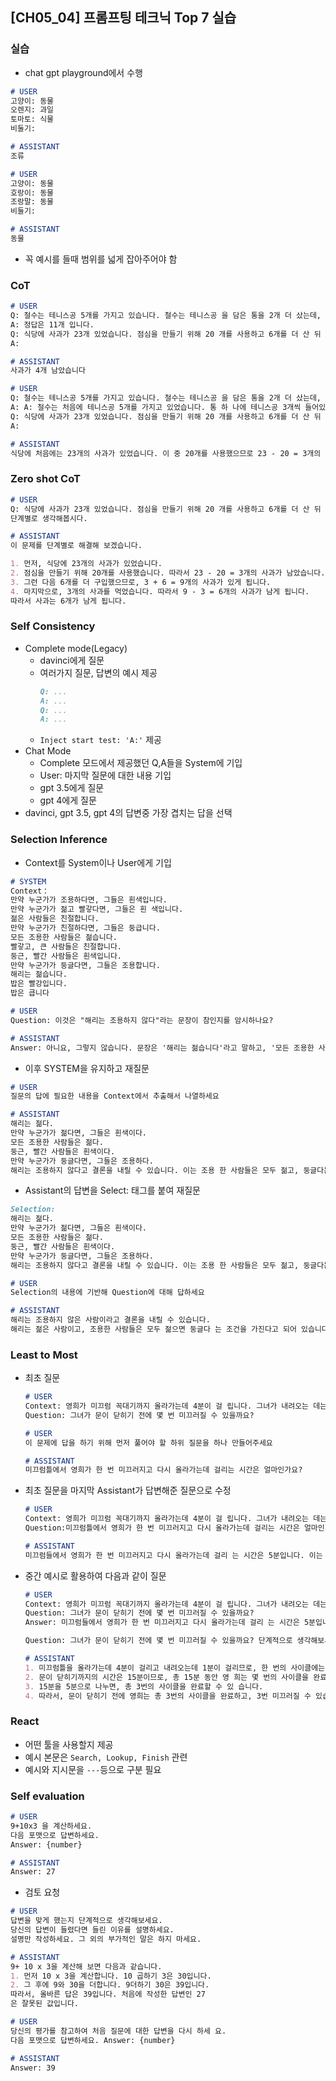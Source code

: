 ## [CH05_04] 프롬프팅 테크닉 Top 7 실습

### 실습
- chat gpt playground에서 수행
```md
# USER
고양이: 동물
오렌지: 과일
토마토: 식물
비둘기:

# ASSISTANT
조류
```
```md
# USER
고양이: 동물
호랑이: 동물
조랑말: 동물
비둘기:

# ASSISTANT
동물
```
- 꼭 예시를 들때 범위를 넓게 잡아주어야 함 


### CoT
```md
# USER
Q: 철수는 테니스공 5개를 가지고 있습니다. 철수는 테니스공 을 담은 통을 2개 더 샀는데, 각 통에는 테니스공 3개가 있습 니다. 철수는 이제 몇 개의 테니스공을 가지고 있을까요?
A: 정답은 11개 입니다.
Q: 식당에 사과가 23개 있었습니다. 점심을 만들기 위해 20 개를 사용하고 6개를 더 산 뒤 3개를 먹었다면, 사과가 몇 개 남았을까요?
A: 

# ASSISTANT
사과가 4개 남았습니다
```
```md
# USER
Q: 철수는 테니스공 5개를 가지고 있습니다. 철수는 테니스공 을 담은 통을 2개 더 샀는데, 각 통에는 테니스공 3개가 있습 니다. 철수는 이제 몇 개의 테니스공을 가지고 있을까요?
A: A: 철수는 처음에 테니스공 5개를 가지고 있었습니다. 통 하 나에 테니스공 3개씩 들어있는 통을 2개 샀으니, 총 6개의 테 니스공이 추가 됩니다. 5+ 6= 11. 따라서 답은 11개입니다
Q: 식당에 사과가 23개 있었습니다. 점심을 만들기 위해 20 개를 사용하고 6개를 더 산 뒤 3개를 먹었다면, 사과가 몇 개 남았을까요?
A: 

# ASSISTANT
식당에 처음에는 23개의 사과가 있었습니다. 이 중 20개를 사용했으므로 23 - 20 = 3개의 사과가 남았습니다. 그런 다음 6개의 사과를 더 샀으므로 3 + 6 = 9개의 사과가 되었습니다. 마지막으로 3개의 사과를 먹었으므로 9 - 3 = 6개의 사과가 남았습니다. 따라서 6개의 사과가 남았습니다.
```

### Zero shot CoT
```md
# USER
Q: 식당에 사과가 23개 있었습니다. 점심을 만들기 위해 20 개를 사용하고 6개를 더 산 뒤 3개를 먹었다면, 사과가 몇 개 남았을까요?
단계별로 생각해봅시다.

# ASSISTANT
이 문제를 단계별로 해결해 보겠습니다.

1. 먼저, 식당에 23개의 사과가 있었습니다.
2. 점심을 만들기 위해 20개를 사용했습니다. 따라서 23 - 20 = 3개의 사과가 남았습니다.
3. 그런 다음 6개를 더 구입했으므로, 3 + 6 = 9개의 사과가 있게 됩니다.
4. 마지막으로, 3개의 사과를 먹었습니다. 따라서 9 - 3 = 6개의 사과가 남게 됩니다.
따라서 사과는 6개가 남게 됩니다.
```

### Self Consistency
- Complete mode(Legacy)
  - davinci에게 질문
  - 여러가지 질문, 답변의 예시 제공
    ```md
    Q: ...
    A: ...
    Q: ...
    A: ...
    ```
  - `Inject start test: 'A:'` 제공
- Chat Mode
  - Complete 모드에서 제공했던 Q,A들을 System에 기입
  - User: 마지막 질문에 대한 내용 기입
  - gpt 3.5에게 질문
  - gpt 4에게 질문
- davinci, gpt 3.5, gpt 4의 답변중 가장 겹치는 답을 선택

### Selection Inference
- Context를 System이나 User에게 기입
```md
# SYSTEM
Context：
만약 누군가가 조용하다면, 그들은 흰색입니다.
만약 누군가가 젊고 빨갛다면, 그들은 흰 색입니다.
젊은 사람들은 친절합니다.
만약 누군가가 친절하다면, 그들은 둥급니다.
모든 조용한 사람들은 젊습니다.
빨갛고, 큰 사람들은 친절합니다.
둥근, 빨간 사람들은 흰색입니다.
만약 누군가가 둥글다면, 그들은 조용합니다.
해리는 젊습니다.
밥은 빨강입니다.
밥은 큽니다

# USER
Question: 이것은 "해리는 조용하지 않다"라는 문장이 참인지를 암시하나요?

# ASSISTANT
Answer: 아니요, 그렇지 않습니다. 문장은 '해리는 젊습니다'라고 말하고, '모든 조용한 사람들은 젊습니다'라고 말합니다. 이것은 '해리가 조용할 수 있음'을 암시합니다.
```
- 이후 SYSTEM을 유지하고 재질문
```md
# USER
질문의 답에 필요한 내용을 Context에서 추출해서 나열하세요

# ASSISTANT
해리는 젊다.
만약 누군가가 젊다면, 그들은 흰색이다.
모든 조용한 사람들은 젊다.
둥근, 빨간 사람들은 흰색이다.
만약 누군가가 둥글다면, 그들은 조용하다.
해리는 조용하지 않다고 결론을 내릴 수 있습니다. 이는 조용 한 사람들은 모두 젊고, 둥글다는 조건을 가지는데, 해리는 젊 지만 둥글지 않으므로 조용하지 않다고 할 수 있습니다.
```
- Assistant의 답변을 Select: 태그를 붙여 재질문
```md
Selection:
해리는 젊다.
만약 누군가가 젊다면, 그들은 흰색이다.
모든 조용한 사람들은 젊다.
둥근, 빨간 사람들은 흰색이다.
만약 누군가가 둥글다면, 그들은 조용하다.
해리는 조용하지 않다고 결론을 내릴 수 있습니다. 이는 조용 한 사람들은 모두 젊고, 둥글다는 조건을 가지는데, 해리는 젊 지만 둥글지 않으므로 조용하지 않다고 할 수 있습니다.

# USER
Selection의 내용에 기반해 Question에 대해 답하세요

# ASSISTANT
해리는 조용하지 않은 사람이라고 결론을 내릴 수 있습니다.
해리는 젊은 사람이고, 조용한 사람들은 모두 젊으면 둥글다 는 조건을 가진다고 되어 있습니다. 하지만 해리는 둥글지 않으므로 조용하지 않은 사람으로 판단할 수 있습니다.
```

### Least to Most
- 최초 질문
  ```md
  # USER
  Context: 영희가 미끄럼 꼭대기까지 올라가는데 4분이 걸 립니다. 그녀가 내려오는 데는 1분이 걸립니다. 미끄럼틀이 15 분 후에 문을 닫습니다.
  Question: 그녀가 문이 닫히기 전에 몇 번 미끄러질 수 있을까요?

  # USER
  이 문제에 답을 하기 위해 먼저 풀어야 할 하위 질문을 하나 만들어주세요

  # ASSISTANT
  미끄럼틀에서 영희가 한 번 미끄러지고 다시 올라가는데 걸리는 시간은 얼마인가요?
  ```
- 최초 질문을 마지막 Assistant가 답변해준 질문으로 수정
  ```md
  # USER
  Context: 영희가 미끄럼 꼭대기까지 올라가는데 4분이 걸 립니다. 그녀가 내려오는 데는 1분이 걸립니다. 미끄럼틀이 15 분 후에 문을 닫습니다.
  Question:미끄럼틀에서 영희가 한 번 미끄러지고 다시 올라가는데 걸리는 시간은 얼마인가요?

  # ASSISTANT
  미끄럼들에서 영희가 한 번 미끄러지고 다시 올라가는데 걸리 는 시간은 5분입니다. 이는 영희가 올라가는 데 4분이 걸리고, 내려오는 데 1분이 걸리기 때문입니다.
  ```
- 중간 예시로 활용하여 다음과 같이 질문
  ```md
  # USER
  Context: 영희가 미끄럼 꼭대기까지 올라가는데 4분이 걸 립니다. 그녀가 내려오는 데는 1분이 걸립니다. 미끄럼틀이 15 분 후에 문을 닫습니다.
  Question: 그녀가 문이 닫히기 전에 몇 번 미끄러질 수 있을까요?
  Answer: 미끄럼들에서 영희가 한 번 미끄러지고 다시 올라가는데 걸리 는 시간은 5분입니다. 이는 영희가 올라가는 데 4분이 걸리고, 내려오는 데 1분이 걸리기 때문입니다.

  Question: 그녀가 문이 닫히기 전에 몇 번 미끄러질 수 있을까요? 단계적으로 생각해보세요

  # ASSISTANT
  1. 미끄럼틀을 올라가는데 4분이 걸리고 내려오는데 1분이 걸리므로, 한 번의 사이클에는 총 5분이 걸립니다.
  2. 문이 닫히기까지의 시간은 15분이므로, 총 15분 동안 영 희는 몇 번의 사이클을 완료할 수 있는지 계산해야 합니다.
  3. 15분을 5분으로 나누면, 총 3번의 사이클을 완료할 수 있 습니다.
  4. 따라서, 문이 닫히기 전에 영희는 총 3번의 사이클을 완료하고, 3번 미끄러질 수 있습니다.
  ```

### React
- 어떤 툴을 사용할지 제공
- 예시 본문은 `Search, Lookup, Finish` 관련
- 예시와 지시문을 `---`등으로 구분 필요

### Self evaluation
```md
# USER
9+10x3 을 계산하세요.
다음 포맷으로 답변하세요.
Answer: {number}

# ASSISTANT
Answer: 27
```
- 검토 요청
```md
# USER
답변을 맞게 했는지 단계적으로 생각해보세요.
당신의 답변이 들렸다면 들린 이유를 설명하세요.
설명만 작성하세요. 그 외의 부가적인 말은 하지 마세요.

# ASSISTANT
9+ 10 x 3을 계산해 보면 다음과 같습니다.
1. 먼저 10 x 3을 계산합니다. 10 곱하기 3은 30입니다.
2. 그 후에 9와 30을 더합니다. 9더하기 30은 39입니다.
따라서, 올바른 답은 39입니다. 처음에 작성한 답변인 27
은 잘못된 값입니다.

# USER
당신의 평가를 참고하여 처음 질문에 대한 답변을 다시 하세 요.
다음 포맷으로 답변하세요. Answer: {number}

# ASSISTANT
Answer: 39
```
